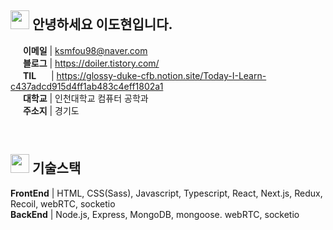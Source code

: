 <!--
**ksmfou98/ksmfou98** is a ✨ _special_ ✨ repository because its `README.md` (this file) appears on your GitHub profile.

Here are some ideas to get you started:

- 🔭 I’m currently working on ...
- 🌱 I’m currently learning ...
- 👯 I’m looking to collaborate on ...
- 🤔 I’m looking for help with ...
- 💬 Ask me about ...
- 📫 How to reach me: ...
- 😄 Pronouns: ...
- ⚡ Fun fact: ...
-->


## <img src="https://media.giphy.com/media/ObNTw8Uzwy6KQ/giphy.gif" width="30px" /> 안녕하세요 이도현입니다.

<img src="https://abs-0.twimg.com/emoji/v2/svg/1f4e9.svg" width="16" /> <b>이메일</b> | ksmfou98@naver.com
<br />
<img src="https://abs-0.twimg.com/emoji/v2/svg/1f4d2.svg" width="16" /> <b>블로그</b> | <a href="https://doiler.tistory.com/">https://doiler.tistory.com/</a>
<br />
<img src="https://abs-0.twimg.com/emoji/v2/svg/1f468-200d-1f4bb.svg" width="16" /> <b>TIL &nbsp;&nbsp;&nbsp;&nbsp;&nbsp;</b> | <a href="https://glossy-duke-cfb.notion.site/Today-I-Learn-c437adcd915d4ff1ab483c4eff1802a1">https://glossy-duke-cfb.notion.site/Today-I-Learn-c437adcd915d4ff1ab483c4eff1802a1</a>
<br />
<img src="https://abs-0.twimg.com/emoji/v2/svg/1f3eb.svg" width="16" /> <b>대학교</b> | 인천대학교 컴퓨터 공학과
<br />
<img src="https://abs-0.twimg.com/emoji/v2/svg/1f3e1.svg" width="16" /> <b>주소지</b> | 경기도
<br />

<br />

## <img src="https://abs-0.twimg.com/emoji/v2/svg/1f527.svg" width="30px" /> 기술스택


**FrontEnd** | HTML, CSS(Sass), Javascript, Typescript, React, Next.js, Redux, Recoil, webRTC, socketio  
**BackEnd** | Node.js, Express, MongoDB, mongoose. webRTC, socketio

  
 
